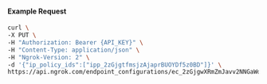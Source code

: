 <!-- Code generated for API Clients. DO NOT EDIT. -->

#### Example Request

```bash
curl \
-X PUT \
-H "Authorization: Bearer {API_KEY}" \
-H "Content-Type: application/json" \
-H "Ngrok-Version: 2" \
-d '{"ip_policy_ids":["ipp_2zGjgtfmsjzAjaprBUOYDf5z0BD"]}' \
https://api.ngrok.com/endpoint_configurations/ec_2zGjgwXRmZmJavv2NNGaWdJyMSr/ip_policy
```
